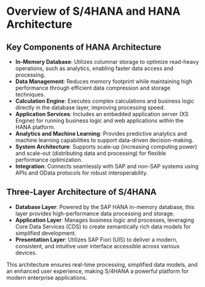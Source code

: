 # Overview of S/4HANA and HANA Architecture

## Key Components of HANA Architecture

- **In-Memory Database**: Utilizes columnar storage to optimize read-heavy operations, such as analytics, enabling faster data access and processing.
- **Data Management**: Reduces memory footprint while maintaining high performance through efficient data compression and storage techniques.
- **Calculation Engine**: Executes complex calculations and business logic directly in the database layer, improving processing speed.
- **Application Services**: Includes an embedded application server (XS Engine) for running business logic and web applications within the HANA platform.
- **Analytics and Machine Learning**: Provides predictive analytics and machine learning capabilities to support data-driven decision-making.
- **System Architecture**: Supports scale-up (increasing computing power) and scale-out (distributing data and processing) for flexible performance optimization.
- **Integration**: Connects seamlessly with SAP and non-SAP systems using APIs and OData protocols for robust interoperability.

## Three-Layer Architecture of S/4HANA

- **Database Layer**: Powered by the SAP HANA in-memory database, this layer provides high-performance data processing and storage.
- **Application Layer**: Manages business logic and processes, leveraging Core Data Services (CDS) to create semantically rich data models for simplified development.
- **Presentation Layer**: Utilizes SAP Fiori (UI5) to deliver a modern, consistent, and intuitive user interface accessible across various devices.

This architecture ensures real-time processing, simplified data models, and an enhanced user experience, making S/4HANA a powerful platform for modern enterprise applications.